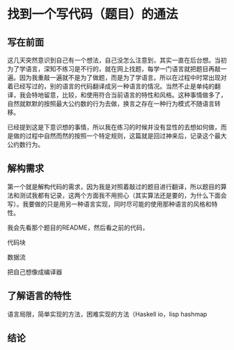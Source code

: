 # 找到一个写代码（题目）的通法 #

## 写在前面 ##

这几天突然意识到自己有一个想法，自己没怎么注意到，其实一直在后台想。当初为了学语言，深知不练习是不行的，就在网上找题，每学一门语言就把题目再敲一遍。因为我重敲一遍就不是为了做题，而是为了学语言。所以在过程中时常出现对着已经写过的，别的语言的代码翻译成另一种语言的情况。当然不止是单纯的翻译，我会特地留意，比较，和使用符合当前语言的特性和风格。这种事情做多了，自然就默默的按照最大公约数的行为去做，换言之存在一种行为模式不随语言转移。

已经提到这是下意识想的事情，所以我在练习的时候并没有显性的去想如何做，而是做的过程中自然而然的按照一个特定规则，这篇就是回过神来后，记录这个最大公约数行为。

## 解构需求 ##

第一个就是解构代码的需求，因为我是对照着敲过的题目进行翻译，所以题目的算法和测试我都有记录，这两个方面我不用担心（其实算法还是要的，为什么下面会写）。我要做的只是用另一种语言实现，同时尽可能的使用那种语言的风格和特性。

我会先看那个题目的README，然后看之前的代码，

代码块

数据流

把自己想像成编译器

## 了解语言的特性 ##

语言局限，简单实现的方法，困难实现的方法（Haskell io，lisp hashmap

## 结论 ##

